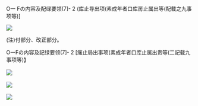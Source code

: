 O一 Fの内容及配绿要领(7\]- 2 (库止导出项(素成年者口库房止属出等(配载之九事项等)\]

![](https://www.nta.go.jp/tmp/4a09e0b4-673f-4282-a1e4-54cb4e7e7765/images/ea9894fc88e2835808a9cb417136e4ab2845a90d814dafdbc19cb67e35b5bdac.jpg)

(注)付部分、改正部分。

O一Fの内容及記绿要领(7\]- 2 \[瘙止局出事项(素成年者口库止属出贵等(二記载九事项等)】\
\
![](https://www.nta.go.jp/tmp/4a09e0b4-673f-4282-a1e4-54cb4e7e7765/images/ef39c97bfc4734b6e66fdf13a219defac1d756c6a512e3919fc0c75ab554d1f6.jpg)\
\
![](https://www.nta.go.jp/tmp/4a09e0b4-673f-4282-a1e4-54cb4e7e7765/images/4f63c99604d7cc5bc6681b8999ffa400dae357a6ac201c25ae5672d758484e24.jpg)\
\
![](https://www.nta.go.jp/tmp/4a09e0b4-673f-4282-a1e4-54cb4e7e7765/images/b4b802a6950a125fe8e9ecf9212ae8a220f3e3f7117491ce73b8992885e83c2f.jpg)